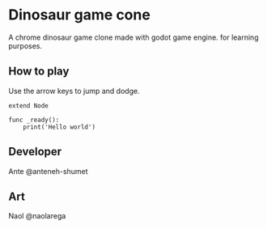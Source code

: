 # Dinosaur game cone

A chrome dinosaur game clone made with godot game engine. for learning purposes.

## How to play

Use the arrow keys to jump and dodge.

```gdscript
extend Node

func _ready():
    print('Hello world')
```

## Developer

Ante @anteneh-shumet

## Art

Naol @naolarega